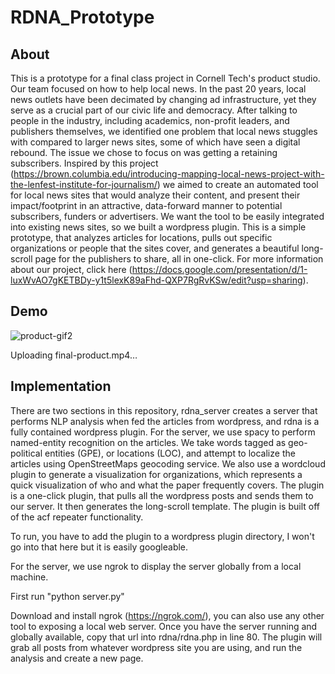 # RDNA_Prototype

## About
This is a prototype for a final class project in Cornell Tech's product studio. Our team focused on how to help local news. In the past 20 years, local news outlets have been decimated by changing ad infrastructure, yet they serve as a crucial part of our civic life and democracy. After talking to people in the industry, including academics, non-profit leaders, and publishers themselves, we identified one problem that local news stuggles with compared to larger news sites, some of which have seen a digital rebound. The issue we chose to focus on was getting a retaining subscribers. Inspired by this project (https://brown.columbia.edu/introducing-mapping-local-news-project-with-the-lenfest-institute-for-journalism/) we aimed to create an automated tool for local news sites that would analyze their content, and present their impact/footprint in an attractive, data-forward manner to potential subscribers, funders or advertisers. We want the tool to be easily integrated into existing news sites, so we built a wordpress plugin. This is a simple prototype, that analyzes articles for locations, pulls out specific organizations or people that the sites cover, and generates a beautiful long-scroll page for the publishers to share, all in one-click. For more information about our project, click here (https://docs.google.com/presentation/d/1-luxWvAO7gKETBDy-y1t5lexK89aFhd-QXP7RgRvKSw/edit?usp=sharing).

## Demo

![product-gif2](https://user-images.githubusercontent.com/7725659/127552130-f3380632-691c-4cce-8d06-7bceb1a6d114.gif)


Uploading final-product.mp4…



## Implementation
There are two sections in this repository, rdna_server creates a server that performs NLP analysis when fed the articles from wordpress, and rdna is a fully contained wordpress plugin. For the server, we use spacy to perform named-entity recognition on the articles. We take words tagged as geo-political entities (GPE), or locations (LOC), and attempt to localize the articles using OpenStreetMaps geocoding service. We also use a wordcloud plugin to generate a visualization for organizations, which represents a quick visualization of who and what the paper frequently covers. The plugin is a one-click plugin, that pulls all the wordpress posts and sends them to our server. It then generates the long-scroll template. The plugin is built off of the acf repeater functionality.

To run, you have to add the plugin to a wordpress plugin directory, I won't go into that here but it is easily googleable.

For the server, we use ngrok to display the server globally from a local machine. 

First run "python server.py"

Download and install ngrok (https://ngrok.com/), you can also use any other tool to exposing a local web server.
Once you have the server running and globally available, copy that url into rdna/rdna.php in line 80.
The plugin will grab all posts from whatever wordpress site you are using, and run the analysis and create a new page.

 
